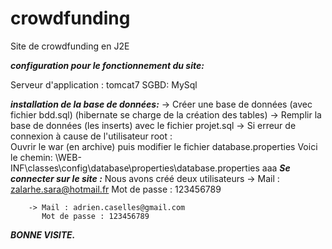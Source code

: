# crowdfunding
Site de crowdfunding en J2E

***configuration pour le fonctionnement du site:***

Serveur d'application : tomcat7
SGBD: MySql

***installation de la base de données:***
	-> Créer une base de données (avec fichier bdd.sql)
	 (hibernate se charge de la création des tables) 
	-> Remplir la base de données (les inserts) avec le fichier projet.sql
	-> Si erreur de connexion à cause de l'utilisateur root :  
					Ouvrir le war (en archive) puis modifier le fichier database.properties						Voici le chemin: \WEB-INF\classes\config\database\properties\database.properties
	aaa
***Se connecter sur le site :***
Nous avons créé deux utilisateurs
		-> Mail : zalarhe.sara@hotmail.fr 
		   Mot de passe : 123456789
		   
		-> Mail : adrien.caselles@gmail.com
		   Mot de passe : 123456789
		   
		   
		   
***BONNE VISITE.***
